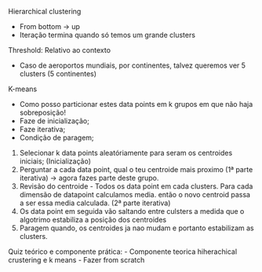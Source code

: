 Hierarchical clustering 
- From bottom -> up 
- Iteração termina quando só temos um grande clusters

Threshold: Relativo ao contexto
- Caso de aeroportos mundiais, por continentes, talvez queremos ver 5 clusters (5 continentes)

K-means
- Como posso particionar estes data points em k grupos em que não haja sobreposição!
- Faze de inicialização;
- Faze iterativa; 
- Condição de paragem;

1. Selecionar k data points aleatóriamente para seram os centroides iniciais; (Inicialização)
2. Perguntar a cada data point, qual o teu centroide mais proximo (1ª parte iterativa) -> agora fazes parte deste grupo.
3. Revisão do centroide - Todos os data point em cada clusters. Para cada dimensão de datapoint calculamos media. então o novo centroid passa a ser essa media calculada. (2ª parte iterativa)
4. Os data point em seguida vão saltando entre culsters a medida que o algotrimo estabiliza a posição dos centroides
5. Paragem quando, os centroides ja nao mudam e portanto estabilizam as clusters.


Quiz teórico e componente prática:
	- Componente teorica hiherachical crustering e k means
	- Fazer from scratch